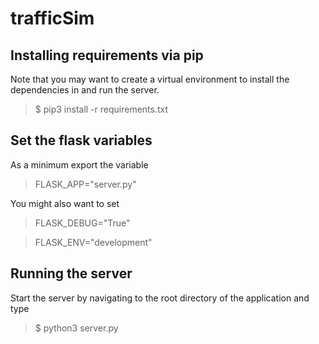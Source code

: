 # trafficSim

## Installing requirements via pip 
Note that you may want to create a virtual environment to install the dependencies in and run the server.
> $ pip3 install -r requirements.txt
## Set the flask variables
As a minimum export the variable
> FLASK_APP="server.py"

You might also want to set
> FLASK_DEBUG="True"

> FLASK_ENV="development"

## Running the server
Start the server by navigating to the root directory of the application and type
> $ python3 server.py
    
